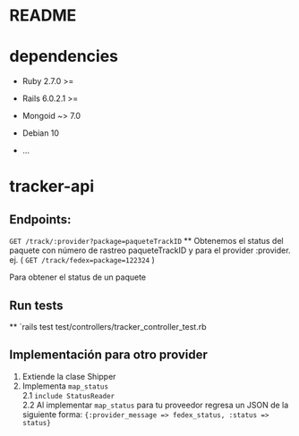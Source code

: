 # README

# dependencies
* Ruby 2.7.0 >=
* Rails 6.0.2.1 >=
* Mongoid ~> 7.0
* Debian 10

* ...
# tracker-api
## Endpoints:
`GET /track/:provider?package=paqueteTrackID`
** Obtenemos el status del paquete con número de rastreo paqueteTrackID y para el provider :provider. ej. ( `GET /track/fedex=package=122324` )

Para obtener el status de un paquete

## Run tests
** `rails test test/controllers/tracker_controller_test.rb

## Implementación para otro provider
1. Extiende la clase Shipper
2. Implementa `map_status`  
2.1 `include StatusReader`  
2.2 Al implementar `map_status`  para tu proveedor regresa un JSON de la siguiente forma:
  `{:provider_message => fedex_status, :status => status}`  
